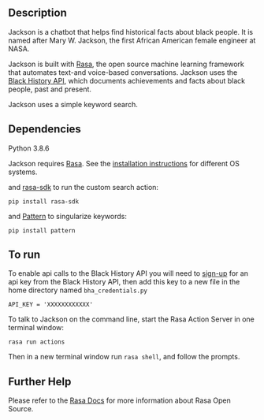 ## Description

Jackson is a chatbot that helps find historical facts about black people. It is named after Mary W. Jackson, the first African American female engineer at NASA.

Jackson is built with [Rasa](https://github.com/RasaHQ/rasa), the open source machine learning framework that automates text-and voice-based conversations. Jackson uses the [Black History API](https://blackhistoryapi.com/), which documents achievements and facts about black people, past and present. 

Jackson uses a simple keyword search.

## Dependencies

Python 3.8.6

Jackson requires [Rasa](https://github.com/RasaHQ/rasa). 
See the [installation instructions](https://rasa.com/docs/rasa/installation) for different OS systems.

and [rasa-sdk](https://github.com/RasaHQ/rasa-sdk) to run the custom search action:
```
pip install rasa-sdk
```

and [Pattern](https://github.com/clips/pattern) to singularize keywords:
```
pip install pattern
```

## To run

To enable api calls to the Black History API you will need to [sign-up](https://blackhistoryapi.com/#signUp) for an api key from the Black History API, then add this key to a new file in the home directory named `bha_credentials.py`

```
API_KEY = 'XXXXXXXXXXXX'
```

To talk to Jackson on the command line, start the Rasa Action Server in one terminal window: 
```
rasa run actions
```

Then in a new terminal window run `rasa shell`, and follow the prompts.

## Further Help

Please refer to the [Rasa Docs](https://rasa.com/docs/rasa/) for more information about Rasa Open Source.

